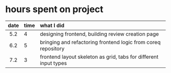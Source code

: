 # hours spent on project

| date | time | what I did |
| :----:|:-----| :-----|
| 5.2  | 4     | designing frontend, building review creation page |
| 6.2  | 5     | bringing and refactoring frontend logic from coreq repository |
| 7.2  | 3     | frontend layout skeleton as grid, tabs for different input types |
